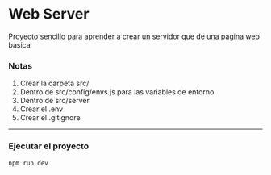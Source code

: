# Web Server

Proyecto sencillo para aprender a crear un servidor que de una pagina web basica

### Notas
1. Crear la carpeta src/
1. Dentro de src/config/envs.js para las variables de entorno 
1. Dentro de src/server
1. Crear el .env
1. Crear el .gitignore

---
### Ejecutar el proyecto
```node
npm run dev
```